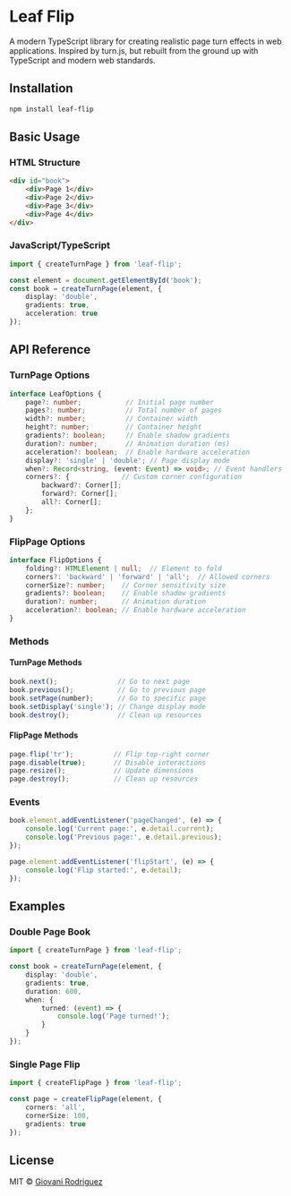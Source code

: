# Leaf Flip

A modern TypeScript library for creating realistic page turn effects in web applications. Inspired by turn.js, but rebuilt from the ground up with TypeScript and modern web standards.

## Installation

```bash
npm install leaf-flip
```

## Basic Usage

### HTML Structure
```html
<div id="book">
    <div>Page 1</div>
    <div>Page 2</div>
    <div>Page 3</div>
    <div>Page 4</div>
</div>
```

### JavaScript/TypeScript
```typescript
import { createTurnPage } from 'leaf-flip';

const element = document.getElementById('book');
const book = createTurnPage(element, {
    display: 'double',
    gradients: true,
    acceleration: true
});
```

## API Reference

### TurnPage Options

```typescript
interface LeafOptions {
    page?: number;           // Initial page number
    pages?: number;          // Total number of pages
    width?: number;          // Container width
    height?: number;         // Container height
    gradients?: boolean;     // Enable shadow gradients
    duration?: number;       // Animation duration (ms)
    acceleration?: boolean;  // Enable hardware acceleration
    display?: 'single' | 'double'; // Page display mode
    when?: Record<string, (event: Event) => void>; // Event handlers
    corners?: {             // Custom corner configuration
        backward?: Corner[];
        forward?: Corner[];
        all?: Corner[];
    };
}
```

### FlipPage Options

```typescript
interface FlipOptions {
    folding?: HTMLElement | null;  // Element to fold
    corners?: 'backward' | 'forward' | 'all';  // Allowed corners
    cornerSize?: number;    // Corner sensitivity size
    gradients?: boolean;    // Enable shadow gradients
    duration?: number;      // Animation duration
    acceleration?: boolean; // Enable hardware acceleration
}
```

### Methods

#### TurnPage Methods
```typescript
book.next();               // Go to next page
book.previous();           // Go to previous page
book.setPage(number);      // Go to specific page
book.setDisplay('single'); // Change display mode
book.destroy();            // Clean up resources
```

#### FlipPage Methods
```typescript
page.flip('tr');          // Flip top-right corner
page.disable(true);       // Disable interactions
page.resize();            // Update dimensions
page.destroy();           // Clean up resources
```

### Events

```typescript
book.element.addEventListener('pageChanged', (e) => {
    console.log('Current page:', e.detail.current);
    console.log('Previous page:', e.detail.previous);
});

page.element.addEventListener('flipStart', (e) => {
    console.log('Flip started:', e.detail);
});
```

## Examples

### Double Page Book
```typescript
import { createTurnPage } from 'leaf-flip';

const book = createTurnPage(element, {
    display: 'double',
    gradients: true,
    duration: 600,
    when: {
        turned: (event) => {
            console.log('Page turned!');
        }
    }
});
```

### Single Page Flip
```typescript
import { createFlipPage } from 'leaf-flip';

const page = createFlipPage(element, {
    corners: 'all',
    cornerSize: 100,
    gradients: true
});
```

## License

MIT © [Giovani Rodriguez](https://github.com/codebygio)